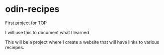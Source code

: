 # odin-recipes
First project for TOP

I will use this to document what I learned

This will be a project where I create a website that will have links to various reciepes.

